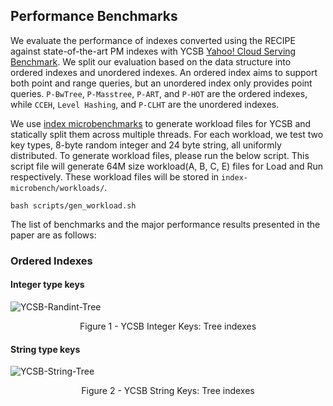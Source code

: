 ## Performance Benchmarks
We evaluate the performance of indexes converted using the RECIPE against state-of-the-art PM indexes with YCSB [Yahoo! Cloud Serving Benchmark](https://github.com/brianfrankcooper/YCSB). We split our evaluation based on the data structure into ordered indexes and unordered indexes. An ordered index aims to support both point and range queries, but an unordered index only provides point queries. `P-BwTree`, `P-Masstree`, `P-ART`, and `P-HOT` are the ordered indexes, while `CCEH`, `Level Hashing`, and `P-CLHT` are the unordered indexes.

We use [index microbenchmarks](https://github.com/wangziqi2016/index-microbench) to generate workload files for YCSB and statically split them across multiple threads. For each workload, we test two key types, 8-byte random integer and 24 byte string, all uniformly distributed. To generate workload files, please run the below script. This script file will generate 64M size workload(A, B, C, E) files for Load and Run respectively. These workload files will be stored in `index-microbench/workloads/`.

```
bash scripts/gen_workload.sh
```

The list of benchmarks and the major performance results presented in the paper are as follows:

### Ordered Indexes

#### Integer type keys

![YCSB-Randint-Tree](https://github.com/utsaslab/RECIPE/blob/master/graphs/ycsb-tree-multithread-randint.png)
<p align="center"> Figure 1 - YCSB Integer Keys: Tree indexes </p>

#### String type keys

![YCSB-String-Tree](https://github.com/utsaslab/RECIPE/blob/master/graphs/ycsb-tree-multithread.png)
<p align="center"> Figure 2 - YCSB String Keys: Tree indexes </p>


